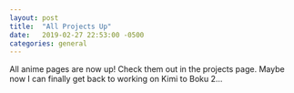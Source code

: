 ```yaml
---
layout: post
title:  "All Projects Up"
date:   2019-02-27 22:53:00 -0500
categories: general
---
```

All anime pages are now up! Check them out in the projects page. Maybe now I can finally get back to working on Kimi to Boku 2...